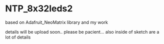 # NTP_8x32leds2
based on Adafruit_NeoMatrix library and my work

details will be upload soon.. please be pacient... also inside of sketch are a lot of details
